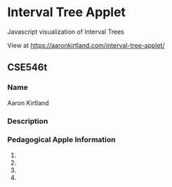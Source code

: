 # Interval Tree Applet
Javascript visualization of Interval Trees

View at <https://aaronkirtland.com/interval-tree-applet/>

## CSE546t

### Name

Aaron Kirtland

### Description

### Pedagogical Apple Information

1.
2.
3.
4.
